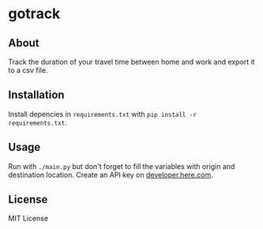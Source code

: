 # gotrack
## About
Track the duration of your travel time between home and work and export it to a csv file. 

## Installation
Install depencies in `requirements.txt` with `pip install -r requirements.txt`.

## Usage
Run with `./main.py` but don't forget to fill the variables with origin and destination location. Create an API key on
[developer.here.com](https://developer.here.com/develop/rest-apis).

## License
MIT License